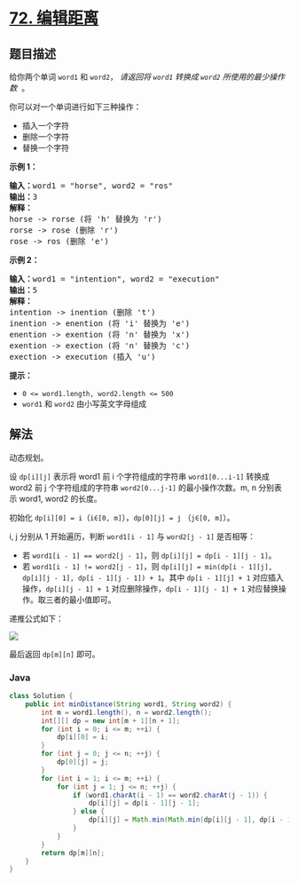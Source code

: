# [72. 编辑距离](https://leetcode.cn/problems/edit-distance)

## 题目描述

<p>给你两个单词&nbsp;<code>word1</code> 和&nbsp;<code>word2</code>， <em>请返回将&nbsp;<code>word1</code>&nbsp;转换成&nbsp;<code>word2</code> 所使用的最少操作数</em> &nbsp;。</p>

<p>你可以对一个单词进行如下三种操作：</p>

<ul>
	<li>插入一个字符</li>
	<li>删除一个字符</li>
	<li>替换一个字符</li>
</ul>

<p><strong>示例&nbsp;1：</strong></p>

<pre>
<strong>输入：</strong>word1 = "horse", word2 = "ros"
<strong>输出：</strong>3
<strong>解释：</strong>
horse -&gt; rorse (将 'h' 替换为 'r')
rorse -&gt; rose (删除 'r')
rose -&gt; ros (删除 'e')
</pre>

<p><strong>示例&nbsp;2：</strong></p>

<pre>
<strong>输入：</strong>word1 = "intention", word2 = "execution"
<strong>输出：</strong>5
<strong>解释：</strong>
intention -&gt; inention (删除 't')
inention -&gt; enention (将 'i' 替换为 'e')
enention -&gt; exention (将 'n' 替换为 'x')
exention -&gt; exection (将 'n' 替换为 'c')
exection -&gt; execution (插入 'u')
</pre>

<p><strong>提示：</strong></p>

<ul>
	<li><code>0 &lt;= word1.length, word2.length &lt;= 500</code></li>
	<li><code>word1</code> 和 <code>word2</code> 由小写英文字母组成</li>
</ul>

## 解法

动态规划。

设 `dp[i][j]` 表示将 word1 前 i 个字符组成的字符串 `word1[0...i-1]` 转换成 word2 前 j 个字符组成的字符串 `word2[0...j-1]` 的最小操作次数。m, n 分别表示 word1, word2 的长度。

初始化 `dp[i][0] = i`（`i∈[0, m]`），`dp[0][j] = j` （`j∈[0, m]`）。

i, j 分别从 1 开始遍历，判断 `word1[i - 1]` 与 `word2[j - 1]` 是否相等：

-   若 `word1[i - 1] == word2[j - 1]`，则 `dp[i][j] = dp[i - 1][j - 1]`。
-   若 `word1[i - 1] != word2[j - 1]`，则 `dp[i][j] = min(dp[i - 1][j], dp[i][j - 1], dp[i - 1][j - 1]) + 1`。其中 `dp[i - 1][j] + 1` 对应插入操作，`dp[i][j - 1] + 1` 对应删除操作，`dp[i - 1][j - 1] + 1` 对应替换操作。取三者的最小值即可。

递推公式如下：

![](https://fastly.jsdelivr.net/gh/doocs/leetcode@main/solution/0000-0099/0072.Edit%20Distance/images/gif.gif)

最后返回 `dp[m][n]` 即可。

### **Java**

```java
class Solution {
    public int minDistance(String word1, String word2) {
        int m = word1.length(), n = word2.length();
        int[][] dp = new int[m + 1][n + 1];
        for (int i = 0; i <= m; ++i) {
            dp[i][0] = i;
        }
        for (int j = 0; j <= n; ++j) {
            dp[0][j] = j;
        }
        for (int i = 1; i <= m; ++i) {
            for (int j = 1; j <= n; ++j) {
                if (word1.charAt(i - 1) == word2.charAt(j - 1)) {
                    dp[i][j] = dp[i - 1][j - 1];
                } else {
                    dp[i][j] = Math.min(Math.min(dp[i][j - 1], dp[i - 1][j]), dp[i - 1][j - 1]) + 1;
                }
            }
        }
        return dp[m][n];
    }
}
```
